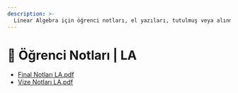 ```yaml
---
description: >-
  Linear Algebra için öğrenci notları, el yazıları, tutulmuş veya alınmış notlar
---
```


# 📕 Öğrenci Notları \| LA

<!--YPackage.YGitbookIntegration-tarafından-otomatik-oluşturulmuştur-->

- [Final Notları LA.pdf](Final%20Notlar%C4%B1%20LA.pdf)
- [Vize Notları LA.pdf](Vize%20Notlar%C4%B1%20LA.pdf)

<!--YPackage.YGitbookIntegration-tarafından-otomatik-oluşturulmuştur-->

